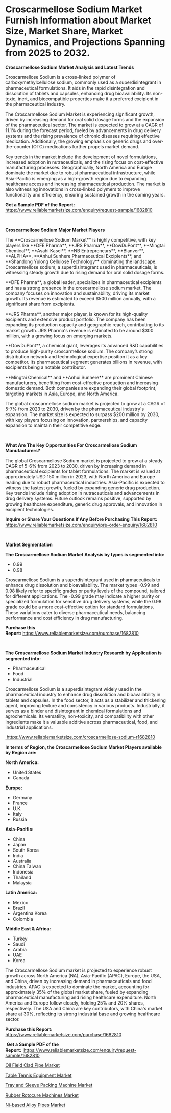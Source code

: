<p><h1>Croscarmellose Sodium Market Furnish Information about Market Size, Market Share, Market Dynamics, and Projections Spanning from 2025 to 2032.</h1></p><p><strong>Croscarmellose Sodium Market Analysis and Latest Trends</strong></p>
<p><p>Croscarmellose Sodium is a cross-linked polymer of carboxymethylcellulose sodium, commonly used as a superdisintegrant in pharmaceutical formulations. It aids in the rapid disintegration and dissolution of tablets and capsules, enhancing drug bioavailability. Its non-toxic, inert, and biocompatible properties make it a preferred excipient in the pharmaceutical industry.</p><p>The Croscarmellose Sodium Market is experiencing significant growth, driven by increasing demand for oral solid dosage forms and the expansion of the pharmaceutical sector. The market is expected to grow at a CAGR of 11.1% during the forecast period, fueled by advancements in drug delivery systems and the rising prevalence of chronic diseases requiring effective medication. Additionally, the growing emphasis on generic drugs and over-the-counter (OTC) medications further propels market demand.</p><p>Key trends in the market include the development of novel formulations, increased adoption in nutraceuticals, and the rising focus on cost-effective manufacturing processes. Geographically, North America and Europe dominate the market due to robust pharmaceutical infrastructure, while Asia-Pacific is emerging as a high-growth region due to expanding healthcare access and increasing pharmaceutical production. The market is also witnessing innovations in cross-linked polymers to improve functionality and efficiency, ensuring sustained growth in the coming years.</p></p>
<p><strong>Get a Sample PDF of the Report:&nbsp;</strong> <a href="https://www.reliablemarketsize.com/enquiry/request-sample/1682810?utm_campaign=2268&utm_medium=2&utm_source=Github&utm_content=ia&utm_term=26012025&utm_id=croscarmellose-sodium">https://www.reliablemarketsize.com/enquiry/request-sample/1682810</a></p>
<p>&nbsp;</p>
<p><strong>Croscarmellose Sodium Major Market Players</strong></p>
<p><p>The **Croscarmellose Sodium Market** is highly competitive, with key players like **DFE Pharma**, **JRS Pharma**, **DowDuPont**, **Mingtai Chemical**, **Asahi Kasei**, **NB Entrepreneurs**, **Blanver**, **ALPHA**, **Anhui Sunhere Pharmaceutical Excipients**, and **Shandong Yulong Cellulose Technology** dominating the landscape. Croscarmellose sodium, a superdisintegrant used in pharmaceuticals, is witnessing steady growth due to rising demand for oral solid dosage forms.</p><p>**DFE Pharma**, a global leader, specializes in pharmaceutical excipients and has a strong presence in the croscarmellose sodium market. The company focuses on innovation and sustainability, driving its market growth. Its revenue is estimated to exceed $500 million annually, with a significant share from excipients.</p><p>**JRS Pharma**, another major player, is known for its high-quality excipients and extensive product portfolio. The company has been expanding its production capacity and geographic reach, contributing to its market growth. JRS Pharma's revenue is estimated to be around $300 million, with a growing focus on emerging markets.</p><p>**DowDuPont**, a chemical giant, leverages its advanced R&D capabilities to produce high-purity croscarmellose sodium. The company’s strong distribution network and technological expertise position it as a key competitor. Its pharmaceutical segment generates billions in revenue, with excipients being a notable contributor.</p><p>**Mingtai Chemical** and **Anhui Sunhere** are prominent Chinese manufacturers, benefiting from cost-effective production and increasing domestic demand. Both companies are expanding their global footprint, targeting markets in Asia, Europe, and North America.</p><p>The global croscarmellose sodium market is projected to grow at a CAGR of 5-7% from 2023 to 2030, driven by the pharmaceutical industry's expansion. The market size is expected to surpass $200 million by 2030, with key players focusing on innovation, partnerships, and capacity expansion to maintain their competitive edge.</p></p>
<p>&nbsp;</p>
<p><strong>What Are The Key Opportunities For Croscarmellose Sodium Manufacturers?</strong></p>
<p><p>The global Croscarmellose Sodium market is projected to grow at a steady CAGR of 5-6% from 2023 to 2030, driven by increasing demand in pharmaceutical excipients for tablet formulations. The market is valued at approximately USD 150 million in 2023, with North America and Europe leading due to robust pharmaceutical industries. Asia-Pacific is expected to witness the fastest growth, fueled by expanding generic drug production. Key trends include rising adoption in nutraceuticals and advancements in drug delivery systems. Future outlook remains positive, supported by growing healthcare expenditure, generic drug approvals, and innovation in excipient technologies.</p></p>
<p><strong>Inquire or Share Your Questions If Any Before Purchasing This Report:</strong> <a href="https://www.reliablemarketsize.com/enquiry/pre-order-enquiry/1682810?utm_campaign=2268&utm_medium=2&utm_source=Github&utm_content=ia&utm_term=26012025&utm_id=croscarmellose-sodium">https://www.reliablemarketsize.com/enquiry/pre-order-enquiry/1682810</a></p>
<p>&nbsp;</p>
<p><strong>Market Segmentation</strong></p>
<p><strong>The Croscarmellose Sodium Market Analysis by types is segmented into:</strong></p>
<p><ul><li>0.99</li><li>0.98</li></ul></p>
<p><p>Croscarmellose Sodium is a superdisintegrant used in pharmaceuticals to enhance drug dissolution and bioavailability. The market types -0.99 and 0.98 likely refer to specific grades or purity levels of the compound, tailored for different applications. The -0.99 grade may indicate a higher purity or specialized formulation for sensitive drug delivery systems, while the 0.98 grade could be a more cost-effective option for standard formulations. These variations cater to diverse pharmaceutical needs, balancing performance and cost efficiency in drug manufacturing.</p></p>
<p><strong>Purchase this Report:&nbsp;</strong><a href="https://www.reliablemarketsize.com/purchase/1682810?utm_campaign=2268&utm_medium=2&utm_source=Github&utm_content=ia&utm_term=26012025&utm_id=croscarmellose-sodium">https://www.reliablemarketsize.com/purchase/1682810</a></p>
<p>&nbsp;</p>
<p><strong>The Croscarmellose Sodium Market Industry Research by Application is segmented into:</strong></p>
<p><ul><li>Pharmaceutical</li><li>Food</li><li>Industrial</li></ul></p>
<p><p>Croscarmellose Sodium is a superdisintegrant widely used in the pharmaceutical industry to enhance drug dissolution and bioavailability in tablets and capsules. In the food sector, it acts as a stabilizer and thickening agent, improving texture and consistency in various products. Industrially, it serves as a binder and disintegrant in chemical formulations and agrochemicals. Its versatility, non-toxicity, and compatibility with other ingredients make it a valuable additive across pharmaceutical, food, and industrial applications.</p></p>
<p><a href="https://www.reliablemarketsize.com/croscarmellose-sodium-r1682810?utm_campaign=2268&utm_medium=2&utm_source=Github&utm_content=ia&utm_term=26012025&utm_id=croscarmellose-sodium">&nbsp;https://www.reliablemarketsize.com/croscarmellose-sodium-r1682810</a></p>
<p><strong>In terms of Region, the Croscarmellose Sodium Market Players available by Region are:</strong></p>
<p>
    <p> <strong> North America: </strong>
        <ul>
            <li>United States</li>
            <li>Canada</li>
        </ul>
        </p> 
    <p> <strong> Europe: </strong>
        <ul>
            <li>Germany</li>
            <li>France</li>
            <li>U.K.</li>
            <li>Italy</li>
            <li>Russia</li>
        </ul>
        </p> 
    <p> <strong> Asia-Pacific: </strong>
        <ul>
            <li>China</li>
            <li>Japan</li>
            <li>South Korea</li>
            <li>India</li>
            <li>Australia</li>
            <li>China Taiwan</li>
            <li>Indonesia</li>
            <li>Thailand</li>
            <li>Malaysia</li>
        </ul>
        </p> 
    <p> <strong> Latin America: </strong>
        <ul>
            <li>Mexico</li>
            <li>Brazil</li>
            <li>Argentina Korea</li>
            <li>Colombia</li>
        </ul>
        </p> 
    <p> <strong> Middle East & Africa: </strong>
        <ul>
            <li>Turkey</li>
            <li>Saudi</li>
            <li>Arabia</li>
            <li>UAE</li>
            <li>Korea</li>
        </ul>
    </p>
    </p>
<p><p>The Croscarmellose Sodium market is projected to experience robust growth across North America (NA), Asia-Pacific (APAC), Europe, the USA, and China, driven by increasing demand in pharmaceuticals and food industries. APAC is expected to dominate the market, accounting for approximately 35% of the global market share, fueled by expanding pharmaceutical manufacturing and rising healthcare expenditure. North America and Europe follow closely, holding 25% and 20% shares, respectively. The USA and China are key contributors, with China's market share at 30%, reflecting its strong industrial base and growing healthcare sector.</p></p>
<p><strong>Purchase this Report: </strong><a href="https://www.reliablemarketsize.com/purchase/1682810?utm_campaign=2268&utm_medium=2&utm_source=Github&utm_content=ia&utm_term=26012025&utm_id=croscarmellose-sodium">https://www.reliablemarketsize.com/purchase/1682810</a></p>
<p>&nbsp;<strong>Get a Sample PDF of the Report:&nbsp;&nbsp;</strong><a href="https://www.reliablemarketsize.com/enquiry/request-sample/1682810?utm_campaign=2268&utm_medium=2&utm_source=Github&utm_content=ia&utm_term=26012025&utm_id=croscarmellose-sodium">https://www.reliablemarketsize.com/enquiry/request-sample/1682810</a></p>
<p><strong></strong></p>
<p><p><a href="https://www.linkedin.com/pulse/oil-field-clad-pipe-market-research-report-exploring-size-cbr1f?utm_campaign=2268&utm_medium=2&utm_source=Github&utm_content=ia&utm_term=26012025&utm_id=croscarmellose-sodium">Oil Field Clad Pipe Market</a></p><p><a href="https://www.linkedin.com/pulse/future-table-tennis-equipment-market-whats-propelling-124-cagr-zaayf?utm_campaign=2268&utm_medium=2&utm_source=Github&utm_content=ia&utm_term=26012025&utm_id=croscarmellose-sodium">Table Tennis Equipment Market</a></p><p><a href="https://www.linkedin.com/pulse/tray-sleeve-packing-machine-market-insights-size-share-growth-wj1ie?utm_campaign=2268&utm_medium=2&utm_source=Github&utm_content=ia&utm_term=26012025&utm_id=croscarmellose-sodium">Tray and Sleeve Packing Machine Market</a></p><p><a href="https://www.linkedin.com/pulse/rubber-rotocure-machines-market-size-growth-drivers-global-revenue-pfktc?utm_campaign=2268&utm_medium=2&utm_source=Github&utm_content=ia&utm_term=26012025&utm_id=croscarmellose-sodium">Rubber Rotocure Machines Market</a></p><p><a href="https://www.linkedin.com/pulse/analysis-global-ni-based-alloy-pipes-market-present-landscape-sscvc?utm_campaign=2268&utm_medium=2&utm_source=Github&utm_content=ia&utm_term=26012025&utm_id=croscarmellose-sodium">Ni-based Alloy Pipes Market</a></p></p>